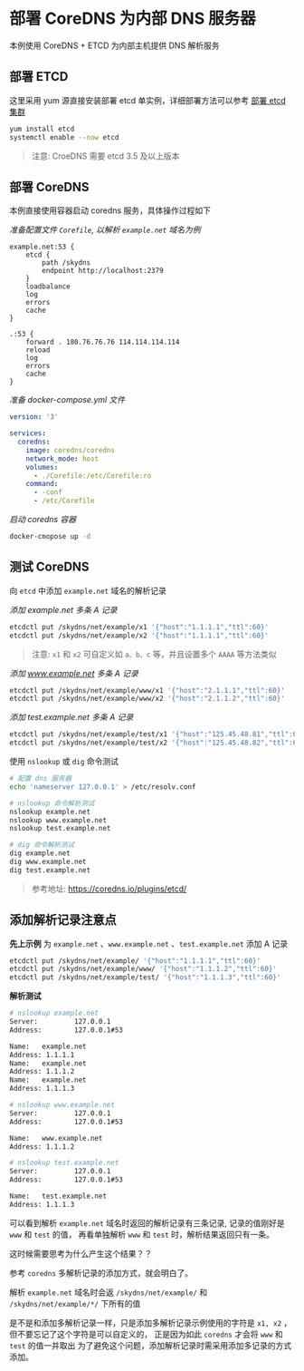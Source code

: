 # 部署 CoreDNS 为内部 DNS 服务器


本例使用 CoreDNS + ETCD 为内部主机提供 DNS 解析服务

## 部署 ETCD

这里采用 yum 源直接安装部署 etcd 单实例，详细部署方法可以参考 [部署 etcd 集群](/posts/etcd-cluster/)

```bash
yum install etcd
systemctl enable --now etcd
```

> 注意: CroeDNS 需要 etcd 3.5 及以上版本

## 部署 CoreDNS

本例直接使用容器启动 coredns 服务，具体操作过程如下

*准备配置文件 `Corefile`, 以解析 `example.net` 域名为例*

```
example.net:53 {
    etcd {
        path /skydns
        endpoint http://localhost:2379
    }
    loadbalance
    log
    errors
    cache
}

.:53 {
    forward . 180.76.76.76 114.114.114.114
    reload
    log
    errors
    cache
}
```

*准备 docker-compose.yml 文件*

```yml
version: '3'

services:
  coredns:
    image: coredns/coredns
    network_mode: host
    volumes:
      - ./Corefile:/etc/Corefile:ro
    command:
      - -conf
      - /etc/Corefile
```

*启动 coredns 容器*

```bash
docker-cmopose up -d
```

## 测试 CoreDNS

向 `etcd` 中添加 `example.net` 域名的解析记录

*添加 example.net 多条 A 记录*

```bash
etcdctl put /skydns/net/example/x1 '{"host":"1.1.1.1","ttl":60}'
etcdctl put /skydns/net/example/x2 '{"host":"1.1.1.1","ttl":60}'
```

> 注意: `x1` 和 `x2` 可自定义如 `a、b、c` 等，并且设置多个 `AAAA` 等方法类似

*添加 www.example.net 多条 A 记录*

```bash
etcdctl put /skydns/net/example/www/x1 '{"host":"2.1.1.1","ttl":60}'
etcdctl put /skydns/net/example/www/x2 '{"host":"2.1.1.2","ttl":60}'
```

*添加 test.example.net 多条 A 记录*

```bash
etcdctl put /skydns/net/example/test/x1 '{"host":"125.45.48.81","ttl":60}'
etcdctl put /skydns/net/example/test/x2 '{"host":"125.45.48.82","ttl":60}'
```

使用 `nslookup` 或 `dig` 命令测试

```bash
# 配置 dns 服务器
echo 'nameserver 127.0.0.1' > /etc/resolv.conf

# nslookup 命令解析测试
nslookup example.net
nslookup www.example.net
nslookup test.example.net

# dig 命令解析测试
dig example.net
dig www.example.net
dig test.example.net
```

> 参考地址: https://coredns.io/plugins/etcd/


## 添加解析记录注意点

**先上示例** 为 `example.net` 、`www.example.net` 、`test.example.net` 添加 A 记录

```bash
etcdctl put /skydns/net/example/ '{"host":"1.1.1.1","ttl":60}'
etcdctl put /skydns/net/example/www/ '{"host":"1.1.1.2","ttl":60}'
etcdctl put /skydns/net/example/test/ '{"host":"1.1.1.3","ttl":60}'
```

**解析测试**

```bash
# nslookup example.net
Server:         127.0.0.1
Address:        127.0.0.1#53

Name:   example.net
Address: 1.1.1.1
Name:   example.net
Address: 1.1.1.2
Name:   example.net
Address: 1.1.1.3

# nslookup www.example.net
Server:         127.0.0.1
Address:        127.0.0.1#53

Name:   www.example.net
Address: 1.1.1.2

# nslookup test.example.net
Server:         127.0.0.1
Address:        127.0.0.1#53

Name:   test.example.net
Address: 1.1.1.3
```

可以看到解析 `example.net` 域名时返回的解析记录有三条记录, 记录的值刚好是 `www` 和 `test` 的值，
再看单独解析 `www` 和 `test` 时，解析结果返回只有一条。

这时候需要思考为什么产生这个结果？？

参考 `coredns` 多解析记录的添加方式，就会明白了。

解析 `example.net` 域名时会返 `/skydns/net/example/` 和 `/skydns/net/example/*/` 下所有的值

是不是和添加多解析记录一样，只是添加多解析记录示例使用的字符是 `x1, x2` ， 但不要忘记了这个字符是可以自定义的，
正是因为如此 `coredns` 才会将 `www` 和 `test` 的值一并取出
为了避免这个问题，添加解析记录时需采用添加多记录的方式添加。

